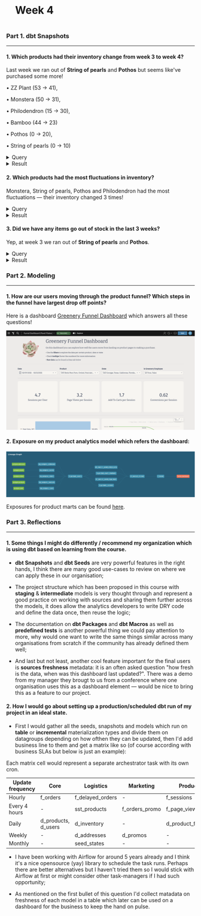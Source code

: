<div id="user-content-toc">
  <ul>
    <summary><h1 style="display: inline-block;">Week 4</h1></summary>
  </ul>
</div>

### Part 1. dbt Snapshots

---

#### 1. Which products had their inventory change from week 3 to week 4?

Last week we ran out of **String of pearls** and **Pothos** but seems like've purchased some more!

• ZZ Plant (53 → 41), 

• Monstera (50 → 31), 

• Philodendron (15 → 30), 

• Bamboo (44 → 23)

• Pothos (0 → 20), 

• String of pearls (0 → 10)

<details>
  
<summary>Query</summary>
  
</br>
  
```sql
-- note: this query may show different results
-- if you're running it days after the date in where

select
  product,
  previous_inventory,
  current_inventory

from dev_db.dbt_pavelfilatovpaltacom.d_inventory

where updated_at > '2023-05-02'
```
  
</details>

<details>
  
<summary>Result</summary>
  
</br>
  
| PRODUCT            | PREVIOUS_INVENTORY | CURRENT_INVENTORY |
|--------------------|--------------------|--------------------|
| ZZ Plant           | 53                 | 41                 |
| Monstera           | 50                 | 31                 |
| Philodendron       | 15                 | 30                 |
| Bamboo             | 44                 | 23                 |
| Pothos             | 0                  | 20                 |
| String of pearls   | 0                  | 10                 |
  
</details>

#### 2. Which products had the most fluctuations in inventory?

Monstera, String of pearls, Pothos and Philodendron had the most fluctuations — their inventory changed 3 times!

<details>
  
<summary>Query</summary>
  
</br>
  
```sql
select
  product,
  count(distinct dbt_scd_id) - 1 as count_fluctuations

from dev_db.dbt_pavelfilatovpaltacom.sst_postgres__products

group by 1

having count_fluctuations > 0

order by 2 desc
```
  
</details>

<details>
  
<summary>Result</summary>
  
</br>
  
| PRODUCT            | COUNT_FLUCTUATIONS |
|--------------------|--------------------|
| Monstera           | 3                  |
| String of pearls   | 3                  |
| Pothos             | 3                  |
| Philodendron       | 3                  |
| ZZ Plant           | 2                  |
| Bamboo             | 2                  |
  
</details>

#### 3. Did we have any items go out of stock in the last 3 weeks?

Yep, at week 3 we ran out of **String of pearls** and **Pothos**.

<details>
  
<summary>Query</summary>
  
</br>
  
```sql
select distinct
  product,
  date(dbt_updated_at) as updated_date

from dev_db.dbt_pavelfilatovpaltacom.sst_postgres__products

where inventory = 0
```
  
</details>

<details>
  
<summary>Result</summary>
  
</br>
  
| PRODUCT            | UPDATED_DATE |
|--------------------|--------------|
| Pothos             | 2023-04-26   |
| String of pearls   | 2023-04-26   |
  
</details>

### Part 2. Modeling

---

#### 1. How are our users moving through the product funnel? Which steps in the funnel have largest drop off points?

Here is a dashboard [Greenery Funnel Dashboard](https://app.sigmacomputing.com/corise-dbt/workbook/Funnel-Dashboard-Pavel-Filatov-10UhSfnb4DjB04SfOib04W) which answers all these questions!

![Week 4 Dashboard](week4_dashboard.png "Week 4 Dashboard")

#### 2. Exposure on my product analytics model which refers the dashboard:

![Week 4 Exposure](week4_exposure.png "Week 4 Exposure")

Exposures for product marts can be found [here](https://github.com/pavel-palta/course-dbt/blob/main/greenery/models/marts/product/_product__exposures.yml).

### Part 3. Reflections

---

#### 1. Some things I might do differently / recommend my organization which is using dbt based on learning from the course.

- **dbt Snapshots** and **dbt Seeds** are very powerful features in the right hands, I think there are many good use-cases to review on where we can apply these in our organisation;

- The project structure which has been proposed in this course with **staging** & **intermediate** models is very thought through and represent a good practice on working with sources and sharing them further across the models, it does allow the analytics developers to write DRY code and define the data once, then reuse the logic;

- The documentation on **dbt Packages** and **dbt Macros** as well as **predefined tests** is another powerful thing we could pay attention to more, why would one want to write the same things similar across many organisations from scratch if the community has already defined them well;

- And last but not least, another cool feature important for the final users is **sources freshness** metadata: it is an often asked question "how fresh is the data, when was this dashboard last updated?". There was a demo from my manager they brougt to us from a conference where one organisation uses this as a dashboard element — would be nice to bring this as a feature to our project.

#### 2. How I would go about setting up a production/scheduled dbt run of my project in an ideal state.

- First I would gather all the seeds, snapshots and models which run on **table** or **incremental** materialization types and divide them on datagroups depending on how ofthen they can be updated, then I'd add business line to them and get a matrix like so (of course according with business SLAs but below is just an example):

Each matrix cell would represent a separate archestrator task with its own cron.

| Update frequency    | Core                | Logistics           | Marketing           | Product             |
|---------------------|---------------------|---------------------|---------------------|---------------------|
| Hourly              | f_orders            | f_delayed_orders    | -                   | f_sessions          |
| Every 4 hours       | -                   | sst_products        | f_orders_promo      | f_page_views        |
| Daily               | d_products, d_users | d_inventory         | -                   | d_product_funnels   |
| Weekly              | -                   | d_addresses         | d_promos            | -                   |
| Monthly             | -                   | seed_states         | -                   | -                   |

- I have been working with Airflow for around 5 years already and I think it's a nice opensource (yay) library to schedule the task runs. Perhaps there are better alternatives but I haven't tried them so I would stick with Airflow at first or might consider other task-managers if I had such opportunity;

- As mentioned on the first bullet of this question I'd collect matadata on freshness of each model in a table which later can be used on a dashboard for the business to keep the hand on pulse.
